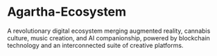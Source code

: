 # Agartha-Ecosystem
A revolutionary digital ecosystem merging augmented reality, cannabis culture, music creation, and AI companionship, powered by blockchain technology and an interconnected suite of creative platforms.
